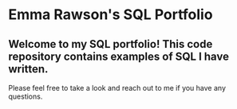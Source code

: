 # Emma Rawson's SQL Portfolio

## Welcome to my SQL portfolio! This code repository contains examples of SQL I have written. 

Please feel free to take a look and reach out to me if you have any questions. 
